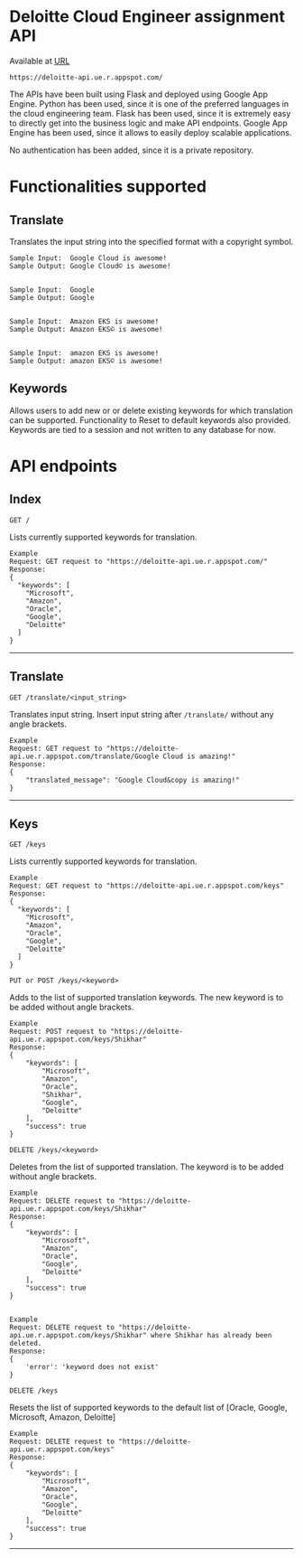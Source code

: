 # Deloitte Cloud Engineer assignment API
Available at [URL](https://deloitte-api.ue.r.appspot.com/) 

    https://deloitte-api.ue.r.appspot.com/

The APIs have been built using Flask and deployed using Google App Engine. Python has been used, since it is one of the preferred languages in the cloud engineering team. Flask has been used, since it is extremely easy to directly get into the business logic and make API endpoints. Google App Engine has been used, since it allows to easily deploy scalable applications.

No authentication has been added, since it is a private repository.


# Functionalities supported
## Translate
Translates the input string into the specified format with a copyright symbol.
    
    Sample Input:  Google Cloud is awesome!
    Sample Output: Google Cloud© is awesome!
    
    
    Sample Input:  Google
    Sample Output: Google
    
    
    Sample Input:  Amazon EKS is awesome!
    Sample Output: Amazon EKS© is awesome!
    
    
    Sample Input:  amazon EKS is awesome!
    Sample Output: amazon EKS© is awesome!


## Keywords
Allows users to add new or or delete existing keywords for which translation can be supported.
Functionality to Reset to default keywords also provided. 
Keywords are tied to a session and not written to any database for now.



# API endpoints
## Index 

```GET /```

Lists currently supported keywords for translation.


    Example
    Request: GET request to "https://deloitte-api.ue.r.appspot.com/"
    Response: 
    {
      "keywords": [
        "Microsoft", 
        "Amazon", 
        "Oracle", 
        "Google", 
        "Deloitte"
      ]
    }


----------
## Translate 

```GET /translate/<input_string>```

Translates input string. Insert input string after `/translate/`  without any angle brackets.

    Example
    Request: GET request to "https://deloitte-api.ue.r.appspot.com/translate/Google Cloud is amazing!"
    Response: 
    {
        "translated_message": "Google Cloud&copy is amazing!"
    }
        
----------
## Keys

 ```GET /keys```
 
Lists currently supported keywords for translation.

    Example
    Request: GET request to "https://deloitte-api.ue.r.appspot.com/keys"
    Response: 
    {
      "keywords": [
        "Microsoft", 
        "Amazon", 
        "Oracle", 
        "Google", 
        "Deloitte"
      ]
    }
        
     

```PUT or POST /keys/<keyword>```

Adds <keyword> to the list of supported translation keywords. The new keyword is to be added without angle brackets.

    Example
    Request: POST request to "https://deloitte-api.ue.r.appspot.com/keys/Shikhar"
    Response: 
    {
        "keywords": [
            "Microsoft",
            "Amazon",
            "Oracle",
            "Shikhar",
            "Google",
            "Deloitte"
        ],
        "success": true
    }


```DELETE /keys/<keyword>```

Deletes <keyword> from the list of supported translation. The keyword is to be added without angle brackets.

    Example
    Request: DELETE request to "https://deloitte-api.ue.r.appspot.com/keys/Shikhar"
    Response: 
    {
        "keywords": [
            "Microsoft",
            "Amazon",
            "Oracle",
            "Google",
            "Deloitte"
        ],
        "success": true
    }


    Example
    Request: DELETE request to "https://deloitte-api.ue.r.appspot.com/keys/Shikhar" where Shikhar has already been deleted. 
    Response: 
    {
        'error': 'keyword does not exist'
    }

```DELETE /keys```

Resets the list of supported keywords to the default list of [Oracle, Google, Microsoft, Amazon, Deloitte]

    Example
    Request: DELETE request to "https://deloitte-api.ue.r.appspot.com/keys"
    Response: 
    {
        "keywords": [
            "Microsoft",
            "Amazon",
            "Oracle",
            "Google",
            "Deloitte"
        ],
        "success": true
    }
----------



